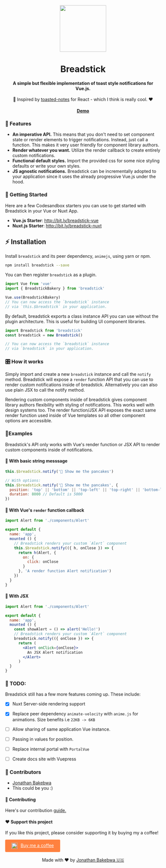 <br />
<p align="center">
  <image src="https://res.cloudinary.com/xtellar/image/upload/v1573767816/breadstick/breadstick-logo_r6fnan.png" width="150px">
</p>
<h1 align="center">Breadstick</h1>
<h4 align="center">A simple but flexible implementation of toast style notifications for Vue.js.</h4>
<p align="center">🌟 Inspired by <a target="_blank" href="https://github.com/bmcmahen/toasted-notes">toasted-notes</a> for React - which I think is really cool. ❤️</p>

<h4 align="center"><a href="https://breadstick.netlify.com" target="_blank">Demo</a></h4>

### 🌟 Features
- **An imperative API.** This means that you don't need to set component state or render elements to trigger notifications. Instead, just call a function. This makes it very user friendly for component library authors.
- **Render whatever you want.** Utilize the render callback to create entirely custom notifications.
- **Functional default styles.** Import the provided css for some nice styling defaults or write your own styles.
- **JS agnostic notifications.** Breadstick can be incrementally adopted to your application since it uses the already progressive Vue.js under the hood.

### 🥳 Getting Started
Here are a few Codesandbox starters you can use to get started with Breadstick in your Vue or Nuxt App.
- **Vue.js Starter**: http://bit.ly/breadstick-vue
- **Nuxt.js Starter**: http://bit.ly/breadstick-nuxt

## ⚡️ Installation
Install `breadstick` and its peer dependency, `animejs`, using yarn or npm.
```bash
npm install breadstick --save
```
You can then register `breadstick` as a plugin.
```js
import Vue from 'vue'
import { BreadstickBakery } from 'breadstick'

Vue.use(BreadstickBakery)
// You can now access the `breadstick` instance
// via `this.$breadstick` in your application.
```

By default, breadstick exports a class instance API you can use without the plugin architecture. This is useful for building UI component libraries.

```js
import Breadstick from 'breadstick'
const breadstick = new Breadstick()

// You can now access the `breadstick` instance
// via `breadstick` in your application.
```

### 🎛 How it works
Simply import and create a new `breadstick` instance and call the `notify` method. Breadstick will expose a `render` function API that you can use to render custom notifications inside of breadstick. Alternatively you can also use plain JSX to call the notify method.

Rendering custom components inside of breadstick gives component library authors flexibility with styling of notifications. This works well with design systems too. The render function/JSX API exposes the exact same render function used inside of Vue templates so all other component options are accessible.

### 🤖Examples
Breadstick's API only works with Vue's render function or JSX API to render custom components inside of notifications.

#### 🍊 With basic string messsage
```js
this.$breadstick.notify('🥞 Show me the pancakes')

// With options:
this.$breadstick.notify('🥞 Show me the pancakes', {
  position: 'top' || 'bottom' || 'top-left' || 'top-right' || 'bottom-left' || 'bottom-right',
  duration: 8000 // Default is 5000
})
```

#### 🌮 With Vue's `render` function callback
```js
import Alert from './components/Alert'

export default {
  name: 'app',
  mounted () {
    // Breadstick renders your custom `Alert` component
    this.$breadstick.notify(({ h, onClose }) => {
      return h(Alert, {
        on: {
          click: onClose
        }
      }, 'A render function Alert notification')
    })
  }
}
```

#### 🚚 With JSX
```jsx
import Alert from './components/Alert'

export default {
  name: 'app',
  mounted () {
    const showAlert = () => alert('Hello!')
    // Breadstick renders your custom `Alert` component
    breadstick.notify(({ onClose }) => {
      return (
        <Alert onClick={onClose}>
          An JSX Alert notification
        </Alert>
      )
  }
}
```

### 🔖 TODO:
Breadstick still has a few more features coming up. These include:
- [x] Nuxt Server-side rendering support
- [x] Replace peer dependency `animate-velocity` with `anime.js` for animations. Size benefits i.e `22KB -> 6KB`
- [ ] Allow sharing of same application Vue instance.
- [ ] Passing in values for position.
- [ ] Replace internal portal with `PortalVue`
- [ ] Create docs site with Vuepress


### 🦑 Contributors
- [Jonathan Bakebwa](https://twitter.com/codebender828)
- This could be you :)

#### 🤝 Contributing
Here's our contribution [guide.](./.github/CONTRIBUTING.md)

#### ❤️ Support this project
If you like this project, please consider supporting it by buying my a coffee!

<a style="background: #FF813F; color: white; padding: 10px 20px; border-radius: 3px; display: inline-flex;" target="_blank" href="https://www.buymeacoffee.com/dIlWof6x5">
  <img style="margin-right: 10px; height: 20px;" src="https://cdn.buymeacoffee.com/buttons/bmc-new-btn-logo.svg" alt="Buy me a coffee">
  <span>Buy me a coffee</span>
</a>

<center>
  <br>
  Made with ❤️ by <a target="_blank" href="https://twitter.com/codebender828">Jonathan Bakebwa 🇺🇬</a>
</center>
